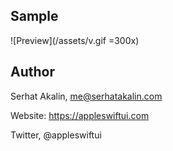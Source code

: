 ## Sample

![Preview](/assets/v.gif =300x)


## Author

Serhat Akalin, me@serhatakalin.com

Website: https://appleswiftui.com

Twitter, @appleswiftui



